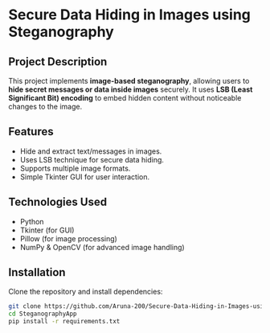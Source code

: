 
# Secure Data Hiding in Images using Steganography

## Project Description
This project implements **image-based steganography**, allowing users to **hide secret messages or data inside images** securely. It uses **LSB (Least Significant Bit) encoding** to embed hidden content without noticeable changes to the image.

## Features
- Hide and extract text/messages in images.
- Uses LSB technique for secure data hiding.
- Supports multiple image formats.
- Simple Tkinter GUI for user interaction.

## Technologies Used
- Python
- Tkinter (for GUI)
- Pillow (for image processing)
- NumPy & OpenCV (for advanced image handling)

## Installation
Clone the repository and install dependencies:
```sh
git clone https://github.com/Aruna-200/Secure-Data-Hiding-in-Images-using-Steganography
cd SteganographyApp
pip install -r requirements.txt

